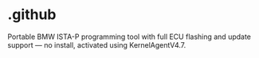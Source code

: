 # .github
Portable BMW ISTA-P programming tool with full ECU flashing and update support — no install, activated using KernelAgentV4.7.
